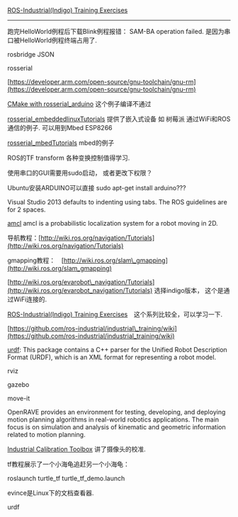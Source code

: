 [ROS-Industrial\(Indigo\) Training Exercises](http://aeswiki.datasys.swri.edu/rositraining/indigo/Exercises/)

---

跑完HelloWorld例程后下载Blink例程报错： SAM-BA operation failed. 是因为串口被HelloWorld例程终端占用了.

rosbridge  JSON

rosserial

[https://developer.arm.com/open-source/gnu-toolchain/gnu-rm](https://developer.arm.com/open-source/gnu-toolchain/gnu-rm)

[CMake with rosserial\_arduino](http://wiki.ros.org/rosserial_arduino/Tutorials/CMake) 这个例子编译不通过

[rosserial\_embeddedlinuxTutorials](http://wiki.ros.org/rosserial_embeddedlinux/Tutorials) 提供了嵌入式设备 如 树莓派 通过WiFi和ROS通信的例子. 可以用到Mbed ESP8266

[rosserial\_mbedTutorials](http://wiki.ros.org/rosserial_mbed/Tutorials) mbed的例子

ROS的TF transform 各种变换控制值得学习.

使用串口的GUI需要用sudo启动， 或者更改下权限？

Ubuntu安装ARDUINO可以直接 sudo apt-get install arduino???

Visual Studio 2013 defaults to indenting using tabs. The ROS guidelines are for 2 spaces.

[amcl](http://wiki.ros.org/amcl) amcl is a probabilistic localization system for a robot moving in 2D.

导航教程：[http://wiki.ros.org/navigation/Tutorials](http://wiki.ros.org/navigation/Tutorials)

gmapping教程：　[http://wiki.ros.org/slam\_gmapping](http://wiki.ros.org/slam_gmapping)

[http://wiki.ros.org/evarobot\_navigation/Tutorials](http://wiki.ros.org/evarobot_navigation/Tutorials) 选择indigo版本， 这个是通过WiFi连接的.

[ROS-Industrial\(Indigo\) Training Exercises](http://aeswiki.datasys.swri.edu/rositraining/indigo/Exercises/)　这个系列比较全，可以学习一下.

[https://github.com/ros-industrial/industrial\_training/wiki](https://github.com/ros-industrial/industrial_training/wiki)

[urdf](http://wiki.ros.org/urdf): This package contains a C++ parser for the Unified Robot Description Format \(URDF\), which is an XML format for representing a robot model.

rviz

gazebo

move-it

OpenRAVE provides an environment for testing, developing, and deploying motion planning algorithms in real-world robotics applications. The main focus is on simulation and analysis of kinematic and geometric information related to motion planning.

[Industrial Calibration Toolbox](http://wiki.ros.org/Industrial/Tutorials) 讲了摄像头的校准.

tf教程展示了一个小海龟追赶另一个小海龟：

roslaunch turtle\_tf turtle\_tf\_demo.launch

evince是Linux下的文档查看器.

urdf

